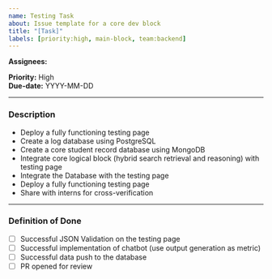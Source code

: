 ```yaml
---
name: Testing Task
about: Issue template for a core dev block
title: "[Task]"
labels: [priority:high, main-block, team:backend]
---
```


**Assignees:**  

**Priority:** High  
**Due-date:** YYYY-MM-DD

---

### **Description**
- Deploy a fully functioning testing page  
- Create a log database using PostgreSQL  
- Create a core student record database using MongoDB  
- Integrate core logical block (hybrid search retrieval and reasoning) with testing page  
- Integrate the Database with the testing page  
- Deploy a fully functioning testing page  
- Share with interns for cross-verification  

---

### **Definition of Done**
- [ ] Successful JSON Validation on the testing page  
- [ ] Successful implementation of chatbot (use output generation as metric)  
- [ ] Successful data push to the database  
- [ ] PR opened for review
